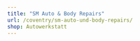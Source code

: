 ```yaml
---
title: "SM Auto & Body Repairs"
url: /coventry/sm-auto-und-body-repairs/
shop: Autowerkstatt
---
```

